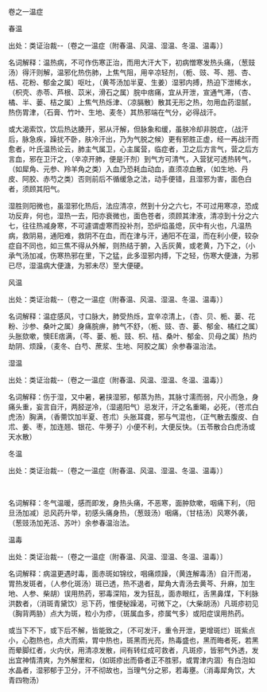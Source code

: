卷之一温症

春温

出处：类证治裁--〔卷之一温症（附春温、风温、湿温、冬温、温毒）〕 

名词解释：温热病，不可作伤寒正治，而用大汗大下，初病憎寒发热头痛，（葱豉汤）得汗则解，温邪化热伤肺，上焦气阻，用辛凉轻剂，（栀、豉、芩、翘、杏、桔、花粉、郁金之属）呕吐，（黄芩汤加半夏、生姜）湿邪内搏，热迫下泄稀水，（枳壳、赤苓、芦根、苡米，滑石之属）脘中痞痛，宜从开泄，宣通气滞，（杏、橘、半、蒌、桔之属）上焦气热烁津、（凉膈散）散其无形之热，勿用血药湿腻，热伤胃津，（石膏、竹叶、生地、麦冬）其热邪端在气分，必得战汗。

或大渴索饮，饮后热达腠开，邪从汗解，但脉象和缓，虽肤冷却非脱症，（战汗后，脉急疾，躁扰不卧，肤冷汗出，乃为气脱之候）更有邪胜正虚，经一再战汗而愈者，叶氏温热论云，肺主气属卫，心主属营，临症者，卫之后方言气，营之后方言血，邪在卫汗之，（辛凉开肺，便是汗剂）到气方可清气，入营犹可透热转气，（如犀角、元参、羚羊角之类）入血乃恐耗血动血，直须凉血散，（如生地、丹皮、阿胶、赤芍之类）否则前后不循缓急之法，动手便错，且湿邪为害，面色白者，须顾其阳气。

湿胜则阳微也，虽湿邪化热后，法应清凉，然到十分之六七，不可过用寒凉，恐成功反弃，何也，湿热一去，阳亦衰微也，面色苍者，须顾其津液，清凉到十分之六七，往往热减身寒，不可遽谓虚寒而投补剂，恐炉焰虽熄，灰中有火也，凡温热病，救阴易，通阳难，救阴不在血，而在津与汗，通阳不在温，而在利小便，较杂症自不同也，如三焦不得从外解，则热结于腑，入舌灰黄，或老黄，乃下之，（小承气汤加减，伤寒热邪在里，下之猛，此多湿邪内搏，下之轻，伤寒大便溏，为邪已尽，湿温病大便溏，为邪未尽）至大便硬。 

风温

出处：类证治裁--〔卷之一温症（附春温、风温、湿温、冬温、温毒）〕 

名词解释：温症感风，寸口脉大，肺受热烁，宜辛凉清上，（杏、贝、栀、蒌、花粉、沙参、桑叶之属）身痛脘痹，肺气不舒，（栀、豉、杏、蒌、郁金、橘红之属）头胀欬嗽，懊EE痞满，（芩、蒌、栀、豉、枳、桔、桑叶、郁金、贝母之属）热灼劫阴、烦躁，（麦冬、白芍、蔗浆、生地、阿胶之属）余参春温治法。 

湿温

出处：类证治裁--〔卷之一温症（附春温、风温、湿温、冬温、温毒）〕 

名词解释：伤于湿，又中暑，暑挟湿邪，郁蒸为热，其脉寸濡而弱，尺小而急，身痛头重，妄言自汗，两胫逆冷，（湿遏阳气）忌发汗，汗之名重暍，必死，（苍朮白虎汤）胸满，（香薷饮加半夏、苍朮）头胀耳聋，邪与气混也，（正气散去腹皮、白朮、姜、枣，加连翘、银花、牛蒡子）小便不利，大便反快。（五苓散合白虎汤或天水散） 

冬温

出处：类证治裁--〔卷之一温症（附春温、风温、湿温、冬温、温毒）〕

 

名词解释：冬气温暖，感而即发，身热头痛，不恶寒，面肿欬嗽，咽痛下利，（阳旦汤加减）忌风药升举，初感头痛身热，（葱豉汤）咽痛，（甘桔汤）风寒外袭，（葱豉汤加羌活、苏叶）余参春温治法。 

温毒

出处：类证治裁--〔卷之一温症（附春温、风温、湿温、冬温、温毒）〕 

名词解释：病温更遇时毒，面赤斑如锦纹，咽痛烦躁，（黄连解毒汤）自汗而渴，胃热发斑者，（人参化斑汤）斑已透，热不退者，犀角大青汤去黄芩、升麻，加生地、人参、柴胡）误用热药，邪毒深陷，发为狂乱，面赤眼红，舌黑鼻煤，下利脉洪数者，（消斑青黛饮）忌下药，惟便秘躁渴，可微下之，（大柴胡汤）凡斑疹初见（胸背两胁）点大为斑，粒小为疹，（斑属血多，疹属气多）或阳症误用热药。

或当下不下，或下后不解，皆能致之，（不可发汗，重令开泄，更增斑烂）斑紫点小，心胞热也，点大而紫，胃中热也，斑黑而光亮，热毒盛也，黑而晦者死，若黑而晕脚红者，火内伏，用清凉发散，间有转红成可救者，凡斑疹，皆邪气外透，发出宜神情清爽，为外解里和，（如斑疹出而昏者正不胜邪，或胃津内涸）有白泡如水晶者，湿邪郁于卫分，汗不彻故也，当理气分之邪，若毒壅。（消毒犀角饮，大青四物汤）

